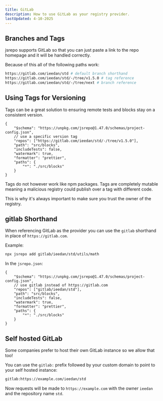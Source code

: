 ```yaml
---
title: GitLab
description: How to use GitLab as your registry provider.
lastUpdated: 4-10-2025
---
```


## Branches and Tags

jsrepo supports GitLab so that you can just paste a link to the repo homepage and it will be handled correctly.

Because of this all of the following paths work:

```sh
https://gitlab.com/ieedan/std # default branch shorthand
https://gitlab.com/ieedan/std/-/tree/v1.5.0 # tag reference
https://gitlab.com/ieedan/std/-/tree/next # branch reference
```

## Using Tags for Versioning

Tags can be a great solution to ensuring remote tests and blocks stay on a consistent version.

```jsonc
{
	"$schema": "https://unpkg.com/jsrepo@1.47.0/schemas/project-config.json",
	// use a specific version tag
	"repos": ["https://gitlab.com/ieedan/std/-/tree/v1.5.0"],
	"path": "src/blocks",
	"includeTests": false,
	"watermark": true,
	"formatter": "prettier",
	"paths": {
		"*": "./src/blocks"
	}
}
```

Tags do not however work like npm packages. Tags are completely mutable meaning a malicious registry could publish over a tag with different code.

This is why it's always important to make sure you trust the owner of the registry.

## gitlab Shorthand

When referencing GitLab as the provider you can use the `gitlab` shorthand in place of `https://gitlab.com`.

Example:

```sh
npx jsrepo add gitlab/ieedan/std/utils/math
```

In the `jsrepo.json`:

```jsonc
{
	"$schema": "https://unpkg.com/jsrepo@1.47.0/schemas/project-config.json",
	// use gitlab instead of https://gitlab.com
	"repos": ["gitlab/ieedan/std"],
	"path": "src/blocks",
	"includeTests": false,
	"watermark": true,
	"formatter": "prettier",
	"paths": {
		"*": "./src/blocks"
	}
}
```

## Self hosted GitLab

Some companies prefer to host their own GitLab instance so we allow that too!

You can use the `gitlab:` prefix followed by your custom domain to point to your self hosted instance:

```sh
gitlab:https://example.com/ieedan/std
```

Now requests will be made to `https://example.com` with the owner `ieedan` and the repository name `std`.
